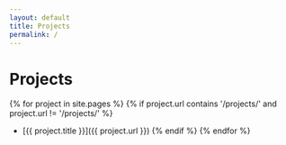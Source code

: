 ```yaml
---
layout: default
title: Projects
permalink: /
---
```


# Projects

{% for project in site.pages %}
  {% if project.url contains '/projects/' and project.url != '/projects/' %}
  - [{{ project.title }}]({{ project.url }})
  {% endif %}
{% endfor %}